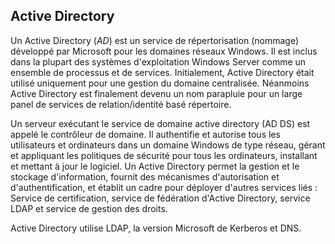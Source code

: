 ## Active Directory

Un Active Directory (*AD*) est un service de répertorisation (nommage) développé par Microsoft pour
les domaines réseaux Windows. Il est inclus dans la plupart des systèmes d'exploitation Windows
Server comme un ensemble de processus et de services. Initialement, Active Directory était utilisé
uniquement pour une gestion du domaine centralisée. Néanmoins Active Directory est finalement devenu
un nom parapluie pour un large panel de services de relation/identité basé répertoire.

Un serveur exécutant le service de domaine active directory (AD DS) est appelé le contrôleur de
domaine. Il authentifie et autorise tous les utilisateurs et ordinateurs dans un domaine Windows de
type réseau, gérant et appliquant les politiques de sécurité pour tous les ordinateurs, installant
et mettant à jour le logiciel. Un Active Directory permet la gestion et le stockage d'information,
fournit des mécanismes d'autorisation et d'authentification, et établit un cadre pour déployer
d'autres services liés : Service de certification, service de fédération d'Active Directory, service
LDAP et service de gestion des droits.

Active Directory utilise LDAP, la version Microsoft de Kerberos et DNS.
